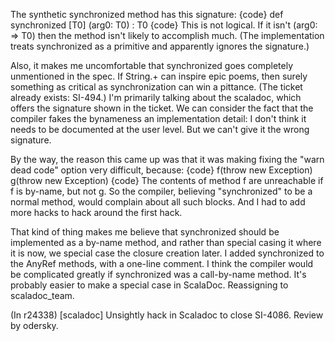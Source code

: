 The synthetic synchronized method has this signature:
{code}
def synchronized [T0] (arg0: T0) : T0 
{code}
This is not logical.  If it isn't (arg0: => T0) then the method isn't likely to accomplish much.  (The implementation treats synchronized as a primitive and apparently ignores the signature.)

Also, it makes me uncomfortable that synchronized goes completely unmentioned in the spec.  If String.+ can inspire epic poems, then surely something as critical as synchronization can win a pittance.  (The ticket already exists: SI-494.)
I'm primarily talking about the scaladoc, which offers the signature shown in the ticket.  We can consider the fact that the compiler fakes the bynameness an implementation detail: I don't think it needs to be documented at the user level.  But we can't give it the wrong signature.

By the way, the reason this came up was that it was making fixing the "warn dead code" option very difficult, because:
{code}
  f(throw new Exception)
  g(throw new Exception)
{code}
The contents of method f are unreachable if f is by-name, but not g.  So the compiler, believing "synchronized" to be a normal method, would complain about all such blocks.  And I had to add more hacks to hack around the first hack.

That kind of thing makes me believe that synchronized should be implemented as a by-name method, and rather than special casing it where it is now, we special case the closure creation later.
I added synchronized to the AnyRef methods, with a one-line comment.
I think the compiler would be complicated greatly if synchronized was a call-by-name method. It's probably easier to make a special case in ScalaDoc. Reassigning to scaladoc_team.

(In r24338) [scaladoc] Unsightly hack in Scaladoc to close SI-4086. Review by odersky.
